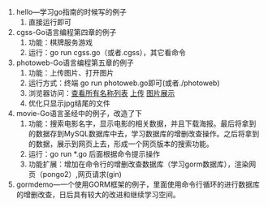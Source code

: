 1. hello—学习go指南的时候写的例子
   1. 直接运行即可
2. cgss-Go语言编程第四章的例子
   1. 功能：棋牌服务游戏
   2. 运行：go run cgss.go（或者.cgss），其它看命令
3. photoweb-Go语言编程第五章的例子
   1. 功能：上传图片、打开图片
   2. 运行方式：终端  go run photoweb.go即可(或者./photoweb)
   3. 浏览器访问：[查看所有名称列表](http://localhost:8080/) [上传](http://localhost:8080/upload)  [图片展示](http://localhost:8080/upload)
   4. 优化只显示jpg结尾的文件
4. movie-Go语言圣经中的例子，改造了下
   1. 功能：搜索电影名字，显示电影的相关数据，并且下载海报。最后将拿到的数据存到MySQL数据库中去，学习数据库的增删改查操作。之后将拿到的数据，展示到网页上去，形成一个网页版本的搜索功能。
   2. 运行：go run *.go  后面根据命令提示操作
   3. 功能扩展：增加在命令行的增删改查数据库（学习gorm数据库），渲染网页（pongo2）,网页请求(gin)
5. gormdemo—一个使用GORM框架的例子，里面使用命令行循环的进行数据库的增删改查，日后具有较大的改进和继续学习空间。

